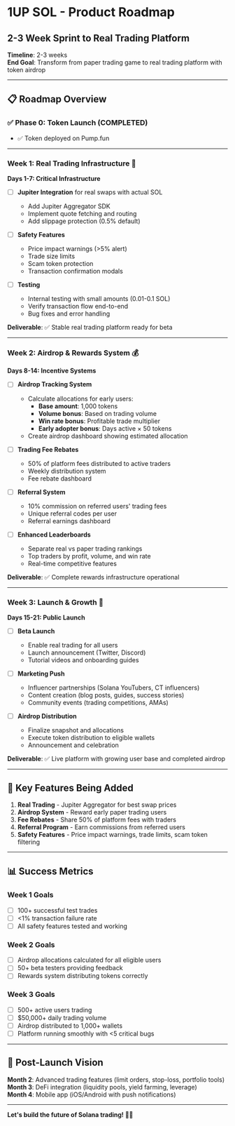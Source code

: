# 1UP SOL - Product Roadmap
## 2-3 Week Sprint to Real Trading Platform

**Timeline**: 2-3 weeks  
**End Goal**: Transform from paper trading game to real trading platform with token airdrop

---

## 📋 Roadmap Overview

### ✅ Phase 0: Token Launch (COMPLETED)
- ✅ Token deployed on Pump.fun

---

### Week 1: Real Trading Infrastructure 🔴

**Days 1-7: Critical Infrastructure**

- [ ] **Jupiter Integration** for real swaps with actual SOL
  - Add Jupiter Aggregator SDK
  - Implement quote fetching and routing
  - Add slippage protection (0.5% default)
  
- [ ] **Safety Features**
  - Price impact warnings (>5% alert)
  - Trade size limits
  - Scam token protection
  - Transaction confirmation modals
  
- [ ] **Testing**
  - Internal testing with small amounts (0.01-0.1 SOL)
  - Verify transaction flow end-to-end
  - Bug fixes and error handling

**Deliverable**: ✅ Stable real trading platform ready for beta

---

### Week 2: Airdrop & Rewards System 💰

**Days 8-14: Incentive Systems**

- [ ] **Airdrop Tracking System**
  - Calculate allocations for early users:
    - **Base amount**: 1,000 tokens
    - **Volume bonus**: Based on trading volume
    - **Win rate bonus**: Profitable trade multiplier
    - **Early adopter bonus**: Days active × 50 tokens
  - Create airdrop dashboard showing estimated allocation
  
- [ ] **Trading Fee Rebates**
  - 50% of platform fees distributed to active traders
  - Weekly distribution system
  - Fee rebate dashboard
  
- [ ] **Referral System**
  - 10% commission on referred users' trading fees
  - Unique referral codes per user
  - Referral earnings dashboard
  
- [ ] **Enhanced Leaderboards**
  - Separate real vs paper trading rankings
  - Top traders by profit, volume, and win rate
  - Real-time competitive features

**Deliverable**: ✅ Complete rewards infrastructure operational

---

### Week 3: Launch & Growth 🚀

**Days 15-21: Public Launch**

- [ ] **Beta Launch**
  - Enable real trading for all users
  - Launch announcement (Twitter, Discord)
  - Tutorial videos and onboarding guides
  
- [ ] **Marketing Push**
  - Influencer partnerships (Solana YouTubers, CT influencers)
  - Content creation (blog posts, guides, success stories)
  - Community events (trading competitions, AMAs)
  
- [ ] **Airdrop Distribution**
  - Finalize snapshot and allocations
  - Execute token distribution to eligible wallets
  - Announcement and celebration

**Deliverable**: ✅ Live platform with growing user base and completed airdrop

---

## 🎯 Key Features Being Added

1. **Real Trading** - Jupiter Aggregator for best swap prices
2. **Airdrop System** - Reward early paper trading users
3. **Fee Rebates** - Share 50% of platform fees with traders
4. **Referral Program** - Earn commissions from referred users
5. **Safety Features** - Price impact warnings, trade limits, scam token filtering

---

## 📊 Success Metrics

### Week 1 Goals
- [ ] 100+ successful test trades
- [ ] <1% transaction failure rate
- [ ] All safety features tested and working

### Week 2 Goals
- [ ] Airdrop allocations calculated for all eligible users
- [ ] 50+ beta testers providing feedback
- [ ] Rewards system distributing tokens correctly

### Week 3 Goals
- [ ] 500+ active users trading
- [ ] $50,000+ daily trading volume
- [ ] Airdrop distributed to 1,000+ wallets
- [ ] Platform running smoothly with <5 critical bugs

---

## 🚀 Post-Launch Vision

**Month 2**: Advanced trading features (limit orders, stop-loss, portfolio tools)  
**Month 3**: DeFi integration (liquidity pools, yield farming, leverage)  
**Month 4**: Mobile app (iOS/Android with push notifications)

---

**Let's build the future of Solana trading! 🚀🍄**